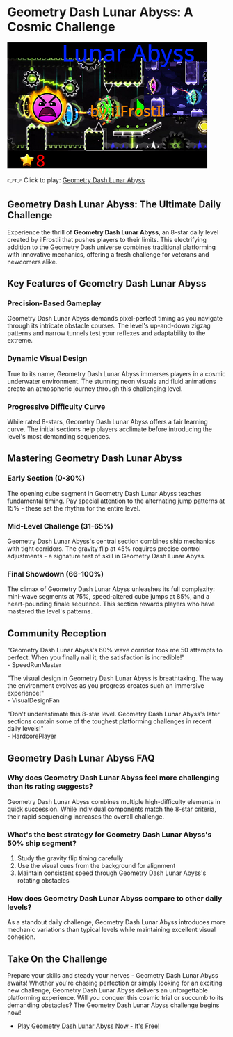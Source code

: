 # Geometry Dash Lunar Abyss: A Cosmic Challenge

![Geometry Dash Lunar Abyss](https://raw.githubusercontent.com/geometry-games/geometry-dash-lunar-abyss/refs/heads/main/geometry-dash-lunar-abyss.png "Geometry Dash Lunar Abyss")

👉👉 Click to play: [Geometry Dash Lunar Abyss](https://geometrydashgames.com/geometry-dash-lunar-abyss/ "Geometry Dash Lunar Abyss")

## Geometry Dash Lunar Abyss: The Ultimate Daily Challenge

Experience the thrill of **Geometry Dash Lunar Abyss**, an 8-star daily level created by iIFrostIi that pushes players to their limits. This electrifying addition to the Geometry Dash universe combines traditional platforming with innovative mechanics, offering a fresh challenge for veterans and newcomers alike.

## Key Features of Geometry Dash Lunar Abyss

### Precision-Based Gameplay
Geometry Dash Lunar Abyss demands pixel-perfect timing as you navigate through its intricate obstacle courses. The level's up-and-down zigzag patterns and narrow tunnels test your reflexes and adaptability to the extreme.

### Dynamic Visual Design
True to its name, Geometry Dash Lunar Abyss immerses players in a cosmic underwater environment. The stunning neon visuals and fluid animations create an atmospheric journey through this challenging level.

### Progressive Difficulty Curve
While rated 8-stars, Geometry Dash Lunar Abyss offers a fair learning curve. The initial sections help players acclimate before introducing the level's most demanding sequences.

## Mastering Geometry Dash Lunar Abyss

### Early Section (0-30%)
The opening cube segment in Geometry Dash Lunar Abyss teaches fundamental timing. Pay special attention to the alternating jump patterns at 15% - these set the rhythm for the entire level.

### Mid-Level Challenge (31-65%)
Geometry Dash Lunar Abyss's central section combines ship mechanics with tight corridors. The gravity flip at 45% requires precise control adjustments - a signature test of skill in Geometry Dash Lunar Abyss.

### Final Showdown (66-100%)
The climax of Geometry Dash Lunar Abyss unleashes its full complexity: mini-wave segments at 75%, speed-altered cube jumps at 85%, and a heart-pounding finale sequence. This section rewards players who have mastered the level's patterns.

## Community Reception

"Geometry Dash Lunar Abyss's 60% wave corridor took me 50 attempts to perfect. When you finally nail it, the satisfaction is incredible!"  
\- SpeedRunMaster

"The visual design in Geometry Dash Lunar Abyss is breathtaking. The way the environment evolves as you progress creates such an immersive experience!"  
\- VisualDesignFan

"Don't underestimate this 8-star level. Geometry Dash Lunar Abyss's later sections contain some of the toughest platforming challenges in recent daily levels!"  
\- HardcorePlayer

## Geometry Dash Lunar Abyss FAQ

### Why does Geometry Dash Lunar Abyss feel more challenging than its rating suggests?
Geometry Dash Lunar Abyss combines multiple high-difficulty elements in quick succession. While individual components match the 8-star criteria, their rapid sequencing increases the overall challenge.

### What's the best strategy for Geometry Dash Lunar Abyss's 50% ship segment?
1. Study the gravity flip timing carefully
2. Use the visual cues from the background for alignment
3. Maintain consistent speed through Geometry Dash Lunar Abyss's rotating obstacles

### How does Geometry Dash Lunar Abyss compare to other daily levels?
As a standout daily challenge, Geometry Dash Lunar Abyss introduces more mechanic variations than typical levels while maintaining excellent visual cohesion.

## Take On the Challenge

Prepare your skills and steady your nerves - Geometry Dash Lunar Abyss awaits! Whether you're chasing perfection or simply looking for an exciting new challenge, Geometry Dash Lunar Abyss delivers an unforgettable platforming experience. Will you conquer this cosmic trial or succumb to its demanding obstacles? The Geometry Dash Lunar Abyss challenge begins now!

- [Play Geometry Dash Lunar Abyss Now - It's Free!](https://geometrydashgames.com/geometry-dash-lunar-abyss/ "Geometry Dash Lunar Abyss")
